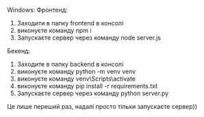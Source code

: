 Windows:
Фронтенд:
 1) Заходити в папку frontend в консолі
 2) виконуєте команду npm i
 3) Запускаєте сервер через команду node server.js

Бекенд:
 1) Заходите в папку backend в консолі
 2) виконуєте команду python -m venv venv
 3) виконуєте команду venv\Scripts\activate
 3) виконуєте команду pip install -r requirements.txt
 4) Запускаєте сервер через команду python server.py

 Це лише переший раз, надалі просто тільки запускаєте сервер))